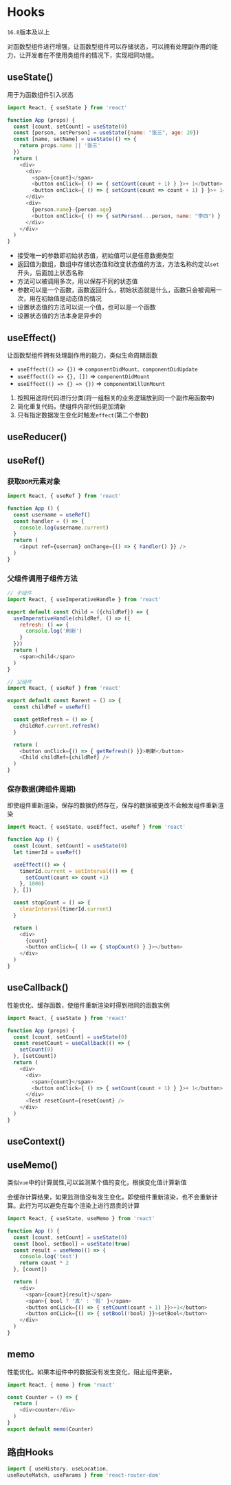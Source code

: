 # Hooks

`16.8`版本及以上

对函数型组件进行增强，让函数型组件可以存储状态，可以拥有处理副作用的能力，让开发者在不使用类组件的情况下，实现相同功能。

## useState()

用于为函数组件引入状态

```js
import React, { useState } from 'react'

function App (props) {
  const [count, setCount] = useState(0)
  const [person, setPerson] = useState({name: "张三", age: 20})
  const [name, setName] = useState(() => {
    return props.name || '张三'
  })
  return (
    <div>
      <div>
        <span>{count}</span>
        <button onClick={ () => { setCount(count + 1) } }>+ 1</button>
        <button onClick={ () => { setCount(count => count + 1) } }>+ 1</button>
      </div>
      <div>
        {person.name}-{person.age}
        <button onClick={ () => { setPerson(...person, name: "李四") } }>改变</button>
      </div>
    </div>
  )
}
```

- 接受唯一的参数即初始状态值，初始值可以是任意数据类型
- 返回值为数组，数组中存储状态值和改变状态值的方法，方法名称约定以`set`开头，后面加上状态名称
- 方法可以被调用多次，用以保存不同的状态值
- 参数可以是一个函数，函数返回什么，初始状态就是什么，函数只会被调用一次，用在初始值是动态值的情况
- 设置状态值的方法可以说一个值，也可以是一个函数
- 设置状态值的方法本身是异步的

## useEffect()

让函数型组件拥有处理副作用的能力，类似生命周期函数

- `useEffect(() => {})`            => `componentDidMount、componentDidUpdate`
- `useEffect(() => {}, [])`        => `componentDidMount`
- `useEffect(() => {} => {})`      => `componentWillUnMount`

1. 按照用途将代码进行分类(将一组相关的业务逻辑放到同一个副作用函数中)
2. 简化重复代码，使组件内部代码更加清新
3. 只有指定数据发生变化时触发`effect`(第二个参数)

## useReducer()

## useRef()

### 获取`DOM`元素对象

```js
import React, { useRef } from 'react'

function App () {
  const username = useRef()
  const handler = () => {
    console.log(username.current)
  }
  return (
    <input ref={usernam} onChange={() => { handler() }} />
  )
}

```

### 父组件调用子组件方法

```js
// 子组件
import React, { useImperativeHandle } from 'react'

export default const Child = ({childRef}) => {
  useImperativeHandle(childRef, () => ({
    refresh: () => {
      console.log('刷新')
    }
  }))
  return (
    <span>child</span>
  )
}
```

```js
// 父组件
import React, { useRef } from 'react'

export default const Rarent = () => {
  const childRef = useRef()

  const getRefresh = () => {
    childRef.current.refresh()
  }

  return (
    <button onClick={() => { getRefresh() }}>刷新</button>
    <Child childRef={childRef} />
  )
}
```

### 保存数据(跨组件周期)

即使组件重新渲染，保存的数据仍然存在，保存的数据被更改不会触发组件重新渲染

```js
import React, { useState, useEffect, useRef } from 'react'

function App () {
  const [count, setCount] = useState(0)
  let timerId = useRef()

  useEffect(() => {
    timerId.current = setInterval(() => {
      setCount(count => count +1)
    }, 1000)
  }, [])

  const stopCount = () => {
    clearInterval(timerId.current)
  }

  return (
    <div>
      {count}
      <button onClick={ () => { stopCount() } }></button>
    </div>
  )
}
```

## useCallback()

性能优化、缓存函数，使组件重新渲染时得到相同的函数实例

```js
import React, { useState } from 'react'

function App (props) {
  const [count, setCount] = useState(0)
  const resetCount = useCallback(() => {
    setCount(0)
  }, [setCount])
  return (
    <div>
      <div>
        <span>{count}</span>
        <button onClick={ () => { setCount(count + 1) } }>+ 1</button>
      </div>
      <Test resetCount={resetCount} />
    </div>
  )
}
```

## useContext()

## useMemo()

类似`vue`中的计算属性,可以监测某个值的变化，根据变化值计算新值

会缓存计算结果，如果监测值没有发生变化，即使组件重新渲染，也不会重新计算。此行为可以避免在每个渲染上进行昂贵的计算

```js
import React, { useState, useMemo } from 'react'

function App () {
  const [count, setCount] = useState(0)
  const [bool, setBool] = useState(true)
  const result = useMemo(() => {
    console.log('test')
    return count * 2
  }, [count])

  return (
    <div>
      <span>{count}{result}</span>
      <span>{ bool ? '真' : '假' }</span>
      <button onCLick={() => { setCount(count + 1) }}>+1</button>
      <button onCLick={() => { setBool(!bool) }}>setBool</button>
    </div>
  )
}
```

## memo

性能优化。如果本组件中的数据没有发生变化，阻止组件更新。

```js
import React, { memo } from 'react'

const Counter = () => {
  return (
    <div>counter</div>
  )
}
export default memo(Counter)
```

## 路由Hooks

```js
import { useHistory, useLocation, 
useRouteMatch, useParams } from 'react-router-dom'
```
